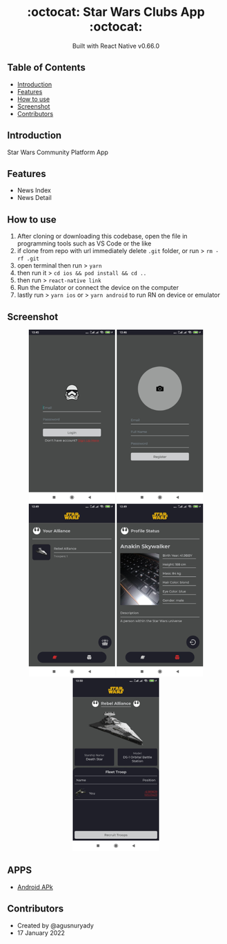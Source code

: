 <h1 align="center">:octocat: Star Wars Clubs App :octocat:</h1>

  <p align="center">
  Built with React Native v0.66.0
   </p>
   
   ## Table of Contents

- [Introduction](#introduction)
- [Features](#features)
- [How to use](#how-to-use)
- [Screenshot](#screenshot)
- [Contributors](#contributors)

## Introduction
Star Wars Community Platform App

## Features
* News Index
* News Detail

## How to use

1. After cloning or downloading this codebase, open the file in programming tools such as VS Code or the like
2. if clone from repo with url immediately delete `.git` folder, or run > `rm -rf .git`
3. open terminal then run > `yarn`
4. then run it > `cd ios && pod install && cd ..`
5. then run > `react-native link`
6. Run the Emulator or connect the device on the computer
7. lastly run > `yarn ios` or > `yarn android` to run RN on device or emulator

## Screenshot
<div align="center">
    <img width="200" src="https://github.com/agusnuryady/Starwars-Clubs/blob/master/src/assets/images/sc_1.jpg">
    <img width="200" src="https://github.com/agusnuryady/Starwars-Clubs/blob/master/src/assets/images/sc_2.jpg">
    <img width="200" src="https://github.com/agusnuryady/Starwars-Clubs/blob/master/src/assets/images/sc_3.jpg">
    <img width="200" src="https://github.com/agusnuryady/Starwars-Clubs/blob/master/src/assets/images/sc_4.jpg">
    <img width="200" src="https://github.com/agusnuryady/Starwars-Clubs/blob/master/src/assets/images/sc_5.jpg">
</div>

## APPS
* [Android APk](https://github.com/agusnuryady/Starwars-Clubs/blob/master/android/app/src/app-release.apk)

## Contributors
* Created by @agusnuryady
* 17 January 2022
